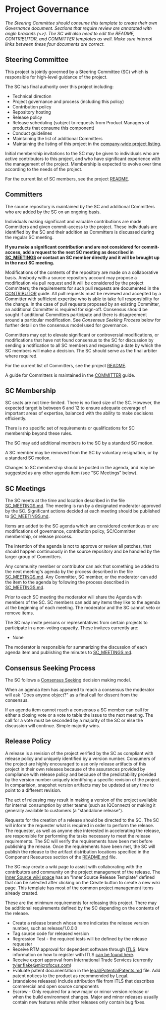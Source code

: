 # <Project Name> Project Governance

*The Steering Committee should consume this template to create their own Governance document. Sections that require review are annotated with angle brackets (<>). The SC will also need to edit the README, CONTRIBUTOR, and COMMITTER templates as well. Make sure internal links between these four documents are correct.* 

## Steering Committee

This project is jointly governed by a Steering Committee (SC) which is responsible for high-level guidance of the project.

The SC has final authority over this project including:

*   Technical direction
*   Project governance and process (including this policy)
*   Contribution policy
*   Repository hosting
*   Release policy
*   Release scheduling (subject to requests from Product Managers of products that consume this component)
*   Conduct guidelines
*   Maintaining the list of additional Committers
*   Maintaining the listing of this project in the [company-wide project listing](http://wiki.esecurity.net:8090/display/IS/Inner+Source+Home#InnerSourceHome-ProjectCatalog).

Initial membership invitations to the SC may be given to individuals who are active contributors to this project, and who have significant experience with the management of the project. Membership is expected to evolve over time according to the needs of the project.

For the current list of SC members, see the project [README](README.md).

## Committers

The source repository is maintained by the SC and additional Committers who are added by the SC on an ongoing basis.

Individuals making significant and valuable contributions are made Committers and given commit-access to the project. These individuals are identified by the SC and their addition as Committers is discussed during the regular SC meeting.

**If you make a significant contribution and are not considered for commit-access, add a request to the next SC meeting as described in [SC_MEETINGS](SC_MEETINGS.md) or contact an SC member directly and it will be brought up in the next SC meeting.**

Modifications of the contents of the repository are made on a collaborative basis. Anybody with a source repository account may propose a modification via pull request and it will be considered by the project Committers; the requirements for such pull requests are documented in the [CONTRIBUTOR](CONTRIBUTOR.md) guide. All pull requests must be reviewed and accepted by a Committer with sufficient expertise who is able to take full responsibility for the change. In the case of pull requests proposed by an existing Committer, an additional Committer is required for sign-off. Consensus should be sought if additional Committers participate and there is disagreement around a particular modification. See _Consensus Seeking Process_ below for further detail on the consensus model used for governance.

Committers may opt to elevate significant or controversial modifications, or modifications that have not found consensus to the SC for discussion by sending a notification to all SC members and requesting a date by which the SC members will make a decision. The SC should serve as the final arbiter where required.

For the current list of Committers, see the project [README](README.md).

A guide for Committers is maintained in the [COMMITTER](COMMITTER.md) guide.

## SC Membership

SC seats are not time-limited. There is no fixed size of the SC. However, the expected target is between 6 and 12 to ensure adequate coverage of important areas of expertise, balanced with the ability to make decisions efficiently.

There is no specific set of requirements or qualifications for SC membership beyond these rules.

The SC may add additional members to the SC by a standard SC motion.

A SC member may be removed from the SC by voluntary resignation, or by a standard SC motion.

Changes to SC membership should be posted in the agenda, and may be suggested as any other agenda item (see "SC Meetings" below).

## SC Meetings

The SC meets at the time and location described in the file [SC_MEETINGS.md](SC_MEETINGS.md). The meeting is run by a designated moderator approved by the SC. Significant actions decided at each meeting should be published to [SC_MEETINGS.md](SC_MEETINGS.md).

Items are added to the SC agenda which are considered contentious or are modifications of governance, contribution policy, SC/Committer membership, or release process.

The intention of the agenda is not to approve or review all patches, that should happen continuously in the source repository and be handled by the larger group of Committers.

Any community member or contributor can ask that something be added to the next meeting's agenda by the process described in the file [SC_MEETINGS.md](SC_MEETINGS.md). Any Committer, SC member, or the moderator can add the item to the agenda by following the process described in [SC_MEETINGS.md](SC_MEETINGS.md).

Prior to each SC meeting the moderator will share the Agenda with members of the SC. SC members can add any items they like to the agenda at the beginning of each meeting. The moderator and the SC cannot veto or remove items.

The SC may invite persons or representatives from certain projects to participate in a non-voting capacity. These invitees currently are:

*   None

The moderator is responsible for summarizing the discussion of each agenda item and publishing the minutes to [SC_MEETINGS.md](SC_MEETINGS.md).

## Consensus Seeking Process

The SC follows a [Consensus Seeking](http://en.wikipedia.org/wiki/Consensus-seeking_decision-making) decision making model.

When an agenda item has appeared to reach a consensus the moderator will ask "Does anyone object?" as a final call for dissent from the consensus.

If an agenda item cannot reach a consensus a SC member can call for either a closing vote or a vote to table the issue to the next meeting. The call for a vote must be seconded by a majority of the SC or else the discussion will continue. Simple majority wins.

## Release Policy 

A release is a revision of the project verified by the SC as compliant with release policy and uniquely identified by a version number.  Consumers of the project are highly encouraged to use only release artifacts of this project in their own releases because of the assurances provided by compliance with release policy and because of the predictability provided by the version number uniquely identifying a specific revision of the project.  In comparision, snapshot version artifacts may be updated at any time to point to a different revision.

The act of releasing may result in making a version of the project available for internal consumption by other teams (such as IQConnect) or making it generally available to customers (a "standalone release").

Requests for the creation of a release should be directed to the SC.  The SC will inform the requester what is required in order to perform the release.  The requester, as well as anyone else interested in accelerating the release, are responsible for performing the tasks necessary to meet the release requirements.  The SC will verify the requirements have been met before publishing the release.  Once the requirements have been met, the SC will publish the release to the artifact distribution locations specified in the Component Resources section of the [README.md](README.md) file.

The SC may create a wiki page to assist with collaborating with the contributors and community on the project management of the release.  The [Inner Source wiki space](http://jira.provo.novell.com:8090/display/IS/Inner+Source+Home) has an "Inner Source Release Template" defined that can be selected after clicking on the Create button to create a new wiki page.  This template has most of the common project management items already created.

These are the minimum requirements for releasing this project. There may be additional requirements defined by the SC depending on the contents of the release.

*   Create a release branch whose name indicates the release version number, such as release/1.0.0.0
*   Tag source code for released version
*   Regression Test - the required tests will be defined by the release requester
*   Receive RTM approval for dependent software through [ITLS](http://alliance.microfocus.com/RegistrationList.aspx).  More information on how to register with ITLS [can be found here](http://wiki.esecurity.net:8090/display/IS/Library+ITLS+Registrations).
*   Receive export approval from International Trade Services (currently tyler.flake@microfocus.com)
*   Evaluate patent documentation in the [legal/PotentialPatents.md](legal/PotentialPatents.md) file. Add patent notices to the product as recommended by Legal.
*   (standalone releases) Include attribution file from ITLS that describes commercial and open source components
*   Escrow - Only required for a new major or minor version release or when the build environment changes.  Major and minor releases usually contain new features while other releases only contain bug fixes.

